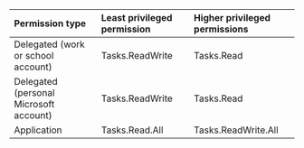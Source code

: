 |Permission type|Least privileged permission|Higher privileged permissions|
|:---|:---|:---|
|Delegated (work or school account)|Tasks.ReadWrite|Tasks.Read|
|Delegated (personal Microsoft account)|Tasks.ReadWrite|Tasks.Read|
|Application|Tasks.Read.All|Tasks.ReadWrite.All|

